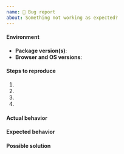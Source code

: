 ```yaml
---
name: 🐛 Bug report
about: Something not working as expected?
---
```


<!-- IF YOU ARE A PALANTIR EMPLOYEE, DO NOT POST INTERNAL LINKS OR REFERENCES HERE -->

#### Environment

- __Package version(s)__: <!-- fill this out -->
- __Browser and OS versions__: <!-- fill this out -->

#### Steps to reproduce
1. <!-- fill this out -->
1. <!-- fill this out -->
1. <!-- fill this out -->
1. <!-- fill this out -->

#### Actual behavior

<!-- fill this out -->

#### Expected behavior

<!-- fill this out -->

#### Possible solution

<!-- fill this out -->

